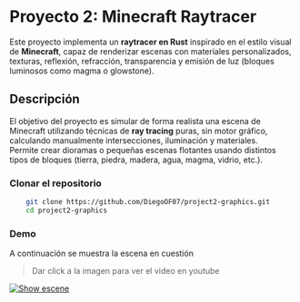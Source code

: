# Proyecto 2: Minecraft Raytracer

Este proyecto implementa un **raytracer en Rust** inspirado en el estilo visual de **Minecraft**, capaz de renderizar escenas con materiales personalizados, texturas, reflexión, refracción, transparencia y emisión de luz (bloques luminosos como magma o glowstone).

## Descripción

El objetivo del proyecto es simular de forma realista una escena de Minecraft utilizando técnicas de **ray tracing** puras, sin motor gráfico, calculando manualmente intersecciones, iluminación y materiales.  
Permite crear dioramas o pequeñas escenas flotantes usando distintos tipos de bloques (tierra, piedra, madera, agua, magma, vidrio, etc.).

### Clonar el repositorio
``` bash
    git clone https://github.com/DiegoOF07/project2-graphics.git
    cd project2-graphics
```
### Demo
A continuación se muestra la escena en cuestión
> Dar click a la imagen para ver el video en youtube

[![Show escene](https://img.youtube.com/vi/k_zkKDIqTmM/0.jpg)](https://youtu.be/k_zkKDIqTmM)